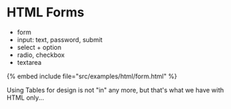 # HTML Forms

* form
* input: text, password, submit
* select + option
* radio, checkbox
* textarea

{% embed include file="src/examples/html/form.html" %}

Using Tables for design is not "in" any more, but that's what we have with HTML only...


